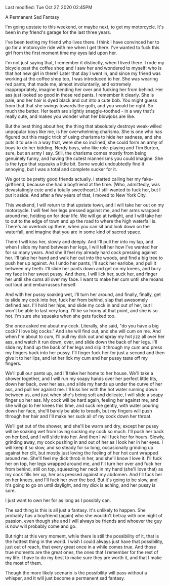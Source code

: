 
Last modified: Tue Oct 27, 2020  02:45PM



A Permanent Sad Fantasy

I'm going upstate to this weekend, or maybe next, to get my
motorcycle. It's been in my friend's garage for the last three years.

I've been texting my friend who lives there. I think I
have convinced her to go for a motorcycle ride with me when I get
there. I've wanted to fuck this girl from the first moment time my
eyes laid upon her.

I'm not just saying that, I remember it distinctly, when I lived there.
I rode my bicycle past the coffee shop and I saw her and wondered to
myself: who is that hot new girl in there? Later that day I went in, and
since my friend was working at the coffee shop too, I was introduced
to her. She was wearing red pants, that made me, almost involuntarily,
and extremely inappropriately, imagine bending her over and fucking
her from behind. Her ass just looked so good in those red pants. I
remember it clearly. She is pale, and her hair is dyed black and cut
into a cute bob. You might guess from that that she swings towards the
goth, and you would be right. So much the better. Her teeth are slightly
snaggle-toothed - in a way that's really cute, and makes you wonder what
her blowjobs are like.

But the best thing about her, the thing that absolutely destroys
weak-willed unpopular boys like me, is her overwhelming charisma. She
is one who has figured out this magic trick of using charisma to hide
her sadness, and she puts it to use in a way that, were she so inclined,
she could form an army of boys to do her bidding. Nerdy boys, who
like role-playing and Tim Burton, sure, but an army I say. Still, the
charisma comes mostly from being genuinely funny, and having the cutest
mannerisms you could imagine. She is the type that squeaks a little bit.
Some would undoubtedly find it annoying, but I was a total and complete
sucker for it.

We got to be pretty good friends actually. I started calling her
my fake-girlfriend, because she had a boyfriend at the time. (Who,
admittedly, was devastatingly cute and a totally sweetheart.) I still
wanted to fuck her, but I put it aside. And after a few years of that, I
moved to New York City.

This weekend, I will return to that upstate town, and I will take her
out on my motorcycle. I will feel her legs pressed against me, and
her arms wrapped around me, holding on for dear life. We will go at
twilight, and I will take her to out to the edge of town and up the road
to where the high waterfall is. There's an overlook up there, when you
can sit and look down on the waterfall, and imagine that you are in some
kind of sacred space.

There I will kiss her, slowly and deeply. And I'll pull her into my
lap, and when I slide my hand between her legs, I will tell her how
I've wanted her for so many years. And she'll feel my already hard
cock pressing against her. I'll take her hand and walk her out into
the woods, and find a big tree to push her up against. As I undo her
pants, I'll suck her earlobe, and pull it between my teeth. I'll slide
her pants down and get on my knees, and bury my face in her sweet
pussy. And there, I will lick her, suck her, and finger her until she
cums all over my face. I want to make her cum until she moans out loud
and embarrasses herself.

And with her pussy soaking wet, I'll turn her around, and finally,
finally, get to slide my cock into her, fuck her from behind, slap
that awesomely defined ass. I'll hold her hips, and slide my cock in
and out of her, but I won't be able to last very long. I'll be so
horny at that point, and she is so hot. I'm sure she squeaks when she
gets fucked too.

She once asked me about my cock. Literally, she said, "do you have a
big cock? I love big cocks." And she will find out, and she will cum
on me. And when I'm about to cum, I'll pull my dick out and spray my
hot jizz all over her ass, and watch it run down, over, and slide down
the back of her legs. I'll slide my hand up the back of her legs and
slip it through my cum and press my fingers back into her pussy. I'll
finger fuck her for just a second and then give it to her lips, and
let her lick my cum and her pussy taste off my fingers.

We'll pull our pants up, and I'll take her home to her house. We'll
take a shower together, and I will run my soapy hands over her perfect
little tits, down her back, over her ass, and slide my hands up under
the curve of her ass, and pull her against me. I'll kiss her with the
hot water running down between us, and just when she's being soft and
delicate, I will slide a soapy finger up her ass. My cock will be hard
again, feeling her against me, and she will go to her knees this time,
and suck me gently, with water pouring down her face, she'll barely be
able to breath, but my fingers will push through her hair and I'll
make her suck all of my cock down her throat.

We'll get out of the shower, and she'll be warm and dry, except her
pussy will be soaking wet from loving sucking my cock so much. I'll
push her back on her bed, and I will slide into her. And then I will
fuck her for hours. Slowly, grinding away, my cock pushing in and out
of her as I look her in her eyes. I will keep it so slow, and so
steady for so long, occasionally grinding up against her clit, but
mostly just loving the feeling of her hot cunt wrapped around me.
She'll feel my dick throb in her, and she'll know I love it. I'll fuck
her on top, her legs wrapped around me, and I'll turn her over and
fuck her from behind, still on top, squeezing her neck in my hand
(she'll love that) as my cock fills her up, her ass pressed against my
abdomen. And I'll fuck her on her knees, and I'll fuck her over the
bed. But it's going to be slow, and it's going to go on until
daylight, and my dick is aching, and her pussy is sore.

I just want to own her for as long as I possibly can.

The sad thing is this is all just a fantasy. It's unlikely to happen.
She probably has a boyfriend (again) who she wouldn't betray with one
night of passion, even though she and I will always be friends and
whoever the guy is now will probably come and go.

But right at this very moment, while there is still the possibility of
it, that is the hottest thing in the world. I wish I could always just
have that possibility, just out of reach, that every great once in a
while comes true. And those true moments are the great ones, the ones
that I remember for the rest of my life. I have to do my best to make
sure they are worth it, and that I make the most of them.

Though the more likely scenario is the possibility will pass without a
whisper, and it will just become a permanent sad fantasy.




